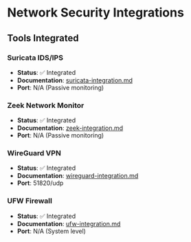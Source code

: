 # Network Security Integrations

## Tools Integrated

### Suricata IDS/IPS
- **Status**: ✅ Integrated
- **Documentation**: [suricata-integration.md](suricata-integration.md)
- **Port**: N/A (Passive monitoring)

### Zeek Network Monitor  
- **Status**: ✅ Integrated
- **Documentation**: [zeek-integration.md](zeek-integration.md)
- **Port**: N/A (Passive monitoring)

### WireGuard VPN
- **Status**: ✅ Integrated
- **Documentation**: [wireguard-integration.md](wireguard-integration.md)
- **Port**: 51820/udp

### UFW Firewall
- **Status**: ✅ Integrated
- **Documentation**: [ufw-integration.md](ufw-integration.md)
- **Port**: N/A (System level)
